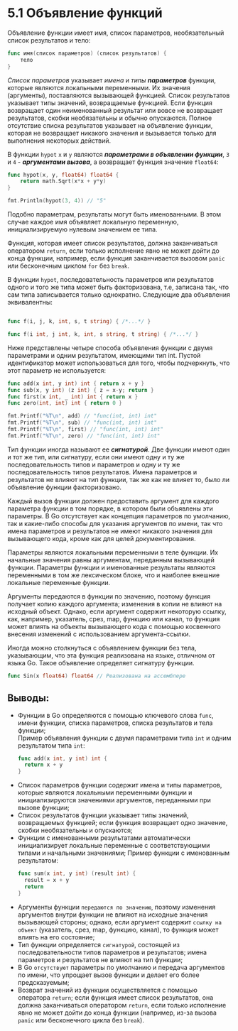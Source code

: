 # 5.1 Объявление функций

Объявление функции имеет имя, список параметров, необязательный список результатов и тело:

``` go
func имя(список параметров) (список результатов) {
    тело
}
```

_Список параметров_ указывает _имена_ и _типы_ **_параметров_** функции, которые являются локальными переменными. Их
значения
(аргументы), поставляются вызывающей функцией. Список результатов указывает типы значений, возвращаемые функцией.
Если функция возвращает один неименованный результат или вовсе не возвращает результатов, скобки необязательны и обычно
опускаются. Полное отсутствие списка результатов указывает на объявление функции, которая не возвращает никакого
значения
и вызывается только для выполнения некоторых действий.

В функции `hypot` `x` и `y` являются **_параметрами в объявлении функции_**, `3` и `4` - **_аргументами вызова_**, а
возвращает функция значение `float64`:

``` go
func hypot(x, y, float64) float64 {
    return math.Sqrt(x*x + y*y)
}

fmt.Println(hypot(3, 4)) // "5"
```

Подобно параметрам, результаты могут быть именованными. В этом случае каждое имя объявляет локальную переменную,
инициализируемую нулевым значением ее типа.

Функция, которая имеет список результатов, должна заканчиваться оператором `return`, если только исполнение явно не
может дойти до конца функции, например, если функция заканчивается вызовом `panic` или бесконечным циклом `for` без
`break`.

В функции `hypot`, последовательность параметров или результатов одного и того же типа может быть факторизована, т.е,
записана так, что сам типа записывается только однократно. Следующие два объявления эквивалентны:

``` go

func f(i, j, k, int, s, t string) { /*...*/ }

func f(i int, j int, k, int, s string, t string) { /*...*/ }
```

Ниже представлены четыре способа объявления функции с двумя параметрами и одним результатом, имеющими тип int. Пустой
идентификатор может использоваться для того, чтобы подчеркнуть, что этот параметр не используется:

``` go
func add(x int, y int) int { return x + y }
func sub(x, y int) (z int) { z = x-y; return }
func first(x int, _ int) int { return x }
func zero(int, int) int { return 0 }

fmt.Printf("%T\n", add) // "func(int, int) int"
fmt.Printf("%T\n", sub) // "func(int, int) int"
fmt.Printf("%T\n", first) // "func(int, int) int"
fmt.Printf("%T\n", zero) // "func(int, int) int"
```

Тип функции иногда называют ее **_сигнатурой_**. Две функции имеют один и тот же тип, или сигнатуру, если они имеют одну
и ту же последовательность типов и параметров и одну и ту же последовательность типов результатов. Имена параметров и
результатов не влияют на тип функции, так же как не влияет то, было ли объявление функции факторизовано.

Каждый вызов функции должен предоставить аргумент для каждого параметра функции в том порядке, в котором были объявлены
эти параметры. В Go отсутствует как концепция параметров по умолчанию, так и какие-либо способы для указания аргументов
по имени, так что имена параметров и результатов не имеют никакого значения для вызывающего кода, кроме как для целей
документирования.

Параметры являются локальными переменными в теле функции. Их начальные значения равны аргументам, переданным вызывающей
функции. Параметры функции и именованные результаты являются переменными в том же лексическом блоке, что и наиболее
внешние
локальные переменные функции.

Аргументы передаются в функции по значению, поэтому функция получает копию каждого аргумента; изменения в копии не
влияют на исходный объект. Однако, если аргумент содержит некоторую ссылку, как, например, указатель, срез, map, функцию
или канал, то функция может влиять на объекты вызывающего кода с помощью косвенного внесения изменений с использованием
аргумента-ссылки.

Иногда можно столкнуться с объявлением функции без тела, указывающим, что эта функция реализована на языке, отличном от
языка Go. Такое объявление определяет сигнатуру функции.

``` go
func Sin(x float64) float64 // Реализована на ассемблере
```

## Выводы:

* Функции в Go определяются с помощью ключевого слова `func`, имени функции, списка параметров, списка результатов и
  тела функции;  
  Пример объявления функции с двумя параметрами типа `int` и одним результатом типа `int`:
  ``` go
  func add(x int, y int) int {
    return x + y
  }
  ```
* Список параметров функции содержит имена и типы параметров, которые являются локальными переменными функции и
  инициализируются значениями аргументов, переданными при вызове функции;
* Список результатов функции указывает типы значений, возвращаемых функцией; если функция возвращает одно значение,
  скобки необязательны и опускаются;
* Функции с именованными результатами автоматически инициализирует локальные переменные с соответствующими типами и
  начальными значениями;
  Пример функции с именованным результатом:
  ``` go
  func sum(x int, y int) (result int) {
    result = x + y
    return
  }
  ```
* Аргументы функции `передаются по значению`, поэтому изменения аргументов внутри функции не влияют на исходные значения
  вызывающей стороны; однако, если аргумент содержит `ссылку на объект` (указатель, срез, map, функцию, канал), то
  функция может влиять на его состояние;
* Тип функции определяется `сигнатурой`, состоящей из последовательности типов параметров и результатов; имена
  параметров и результатов не влияют на тип функции;
* В Go `отсутствуют` параметры по умолчанию и передача аргументов по имени, что упрощает вызов функции и делает его
  более предсказуемым;
* Возврат значений из функции осуществляется с помощью оператора `return`; если функция имеет список результатов, она
  должна заканчиваться оператором `return`, если только исполнение явно не может дойти до конца функции (например, из-за
  вызова `panic` или бесконечного цикла без `break`).
